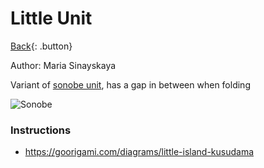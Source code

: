 # Little Unit
[Back](../../index.md){: .button}

Author: Maria Sinayskaya

Variant of [sonobe unit](./sonobe.md), has a gap in between when folding

![Sonobe](https://mark1626.github.io/knowledge/assets/origami/unit/little-unit.jpg)

### Instructions
- https://goorigami.com/diagrams/little-island-kusudama

